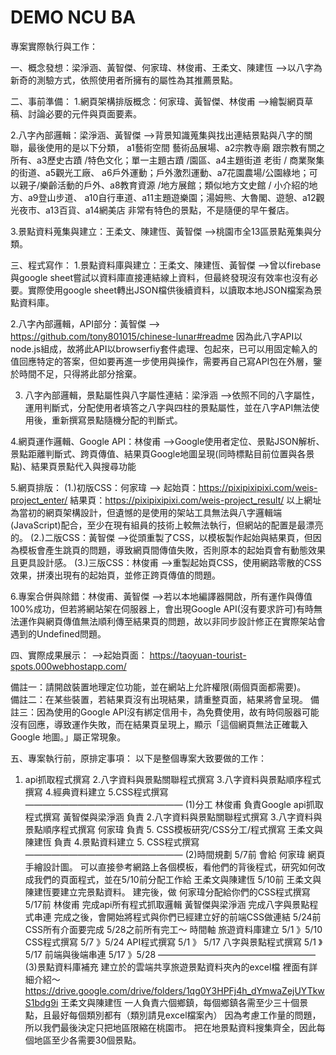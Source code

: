 # DEMO      NCU BA
專案實際執行與工作：

一、概念發想：梁淨涵、黃智傑、何家瑋、林俊甫、王柔文、陳建恆
-->以八字為新奇的測驗方式，依照使用者所擁有的屬性為其推薦景點。

二、事前準備：
1.網頁架構排版概念：何家瑋、黃智傑、林俊甫
-->繪製網頁草稿、討論必要的元件與頁面要素。

2.八字內部邏輯：梁淨涵、黃智傑
-->背景知識蒐集與找出連結景點與八字的關聯，最後使用的是以下分類，
a1藝術空間 藝術品展場、a2宗教寺廟 	跟宗教有關之所有、a3歷史古蹟 /特色文化；單一主題古蹟 /園區、a4主題街道	老街 / 商業聚集的街道、a5觀光工廠、
a6戶外運動；戶外激烈運動、a7花園農場/公園綠地；可以親子/樂齡活動的戶外、a8教育資源 /地方展館；類似地方文史館 / 小介紹的地方、a9登山步道、
a10自行車道、a11主題遊樂園；湯姆熊、大魯閣、遊憩、a12觀光夜市、a13百貨、a14網美店 非常有特色的景點，不是隨便的早午餐店。

3.景點資料蒐集與建立：王柔文、陳建恆、黃智傑
-->桃園市全13區景點蒐集與分類。

三、程式寫作：
1.景點資料庫與建立：王柔文、陳建恆、黃智傑
-->曾以firebase與google sheet嘗試以資料庫直接連結線上資料，但最終發現沒有效率也沒有必要。實際使用google sheet轉出JSON檔供後續資料，以讀取本地JSON檔案為景點資料庫。

2.八字內部邏輯，API部分：黃智傑
--> https://github.com/tony801015/chinese-lunar#readme
因為此八字API以node.js組成，故將此API以browserfiy套件處理、包起來，已可以用固定輸入的值回應特定的答案，但如要再進一步使用與操作，需要再自己寫API包在外層，鑒於時間不足，只得將此部分捨棄。

3. 八字內部邏輯，景點屬性與八字屬性連結：梁淨涵
-->依照不同的八字屬性，運用判斷式，分配使用者填答之八字與四柱的景點屬性，並在八字API無法使用後，重新撰寫景點隨機分配的判斷式。

4.網頁運作邏輯、Google API：林俊甫
-->Google使用者定位、景點JSON解析、景點距離判斷式、跨頁傳值、結果頁Google地圖呈現(同時標點目前位置與各景點)、結果頁景點代入與搜尋功能

5.網頁排版：
(1.)初版CSS：何家瑋
-->
起始頁：https://pixipixipixi.com/weis-project_enter/
結果頁：https://pixipixipixi.com/weis-project_result/
以上網址為當初的網頁架構設計，但遺憾的是使用的架站工具無法與八字邏輯端(JavaScript)配合，至少在現有組員的技術上較無法執行，但網站的配置是最漂亮的。
(2.)二版CSS：黃智傑
-->從頭重製了CSS，以模板製作起始與結果頁，但因為模板會產生跳頁的問題，導致網頁間傳值失敗，否則原本的起始頁會有動態效果且更具設計感。
(3.)三版CSS：林俊甫
-->重製起始頁CSS，使用網路零散的CSS效果，拼湊出現有的起始頁，並修正跨頁傳值的問題。

6.專案合併與除錯：林俊甫、黃智傑
-->若以本地編譯器開啟，所有運作與傳值100%成功，但若將網站架在伺服器上，會出現Google API(沒有要求許可)有時無法運作與網頁傳值無法順利傳至結果頁的問題，故以非同步設計修正在實際架站會遇到的Undefined問題。

四、實際成果展示：
-->起始頁面：
https://taoyuan-tourist-spots.000webhostapp.com/

備註一：請開啟裝置地理定位功能，並在網站上允許權限(兩個頁面都需要)。   
備註二：在某些裝置，若結果頁沒有出現結果，請重整頁面，結果將會呈現。
備註三：因為使用的Google API沒有綁定信用卡，為免費使用，故有時伺服器可能沒有回應，導致運作失敗，而在結果頁呈現上，顯示「這個網頁無法正確載入 Google 地圖。」屬正常現象。

五、專案執行前，原排定事項：
以下是整個專案大致要做的工作：
1.	api抓取程式撰寫 2.八字資料與景點關聯程式撰寫 3.八字資料與景點順序程式撰寫 4.經典資料建立 5.CSS程式撰寫
—————————————————— (1)分工
林俊甫 負責Google api抓取程式撰寫
黃智傑與梁淨涵 負責 2.八字資料與景點關聯程式撰寫 3.八字資料與景點順序程式撰寫
何家瑋 負責 5. CSS模板研究/CSS分工/程式撰寫
王柔文與陳建恆 負責 4.景點資料建立 5. CSS程式撰寫
—————————————————— (2)時間規劃
5/7前 會給 何家瑋 網頁手繪設計圖。 可以直接參考網路上各個模板，看他們的背後程式，研究如何改成我們的頁面程式，並在5/10前分配工作給 王柔文與陳建恆
5/10前 王柔文與陳建恆要建立完景點資料。 建完後，做 何家瑋分配給你們的CSS程式撰寫
5/17前 林俊甫 完成api所有程式抓取邏輯 黃智傑與梁淨涵 完成八字與景點程式串連
完成之後，會開始將程式與你們已經建立好的前端CSS做連結
5/24前 CSS所有介面要完成
5/28之前所有完工～
時間軸 旅遊資料庫建立 5/1 》5/10 CSS程式撰寫 5/7 》5/24 API程式撰寫 5/1 》 5/17 八字與景點程式撰寫 5/1 》5/17 前端與後端串連 5/17 》5/28
—————————————————— (3)景點資料庫補充 建立於的雲端共享旅遊景點資料夾內的excel檔 裡面有詳細介紹～ https://drive.google.com/drive/folders/1qg0Y3HPFj4h_dYmwaZejUYTkwS1bdg9i
王柔文與陳建恆 一人負責六個鄉鎮，每個鄉鎮各需至少三十個景點，且最好每個類別都有（類別請見excel檔案內）
因為考慮工作量的問題，所以我們最後決定只把地區限縮在桃園市。 把在地景點資料搜集齊全，因此每個地區至少各需要30個景點。
